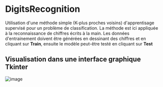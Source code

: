 # DigitsRecognition
Utilisation d'une méthode simple (K-plus proches voisins) d'apprentisage supervisé pour un problème de classification. La méthode est ici appliquée à la reconnaissance de chiffres écrits à la main.
Les données d'entrainement doivent être générées en dessinant des chiffres et en cliquant sur **Train**, ensuite le modèle peut-être testé en cliquant sur **Test**

## Visualisation dans une interface graphique Tkinter

![image](https://github.com/user-attachments/assets/7e0de7bd-1380-47be-90a9-01af5c370019)
